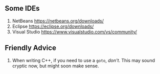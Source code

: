 ## Some IDEs

1. NetBeans <https://netbeans.org/downloads/>
2. Eclipse <https://eclipse.org/downloads/>
3. Visual Studio <https://www.visualstudio.com/vs/community/>

## Friendly Advice

1. When writing C++, if you need to use a `goto`, *don't*. This may sound cryptic now, but might soon make sense.
